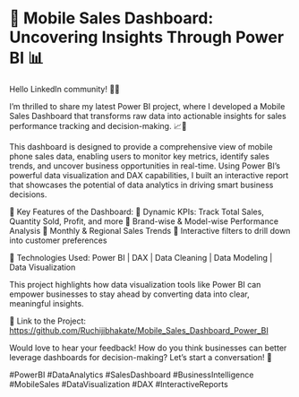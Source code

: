 # 📱 Mobile Sales Dashboard: Uncovering Insights Through Power BI 📊
Hello LinkedIn community! 👋🏼

I’m thrilled to share my latest Power BI project, where I developed a Mobile Sales Dashboard that transforms raw data into actionable insights for sales performance tracking and decision-making. 📈📱

This dashboard is designed to provide a comprehensive view of mobile phone sales data, enabling users to monitor key metrics, identify sales trends, and uncover business opportunities in real-time. Using Power BI’s powerful data visualization and DAX capabilities, I built an interactive report that showcases the potential of data analytics in driving smart business decisions.

🚀 Key Features of the Dashboard:
🔹 Dynamic KPIs: Track Total Sales, Quantity Sold, Profit, and more
🔹 Brand-wise & Model-wise Performance Analysis
🔹 Monthly & Regional Sales Trends
🔹 Interactive filters to drill down into customer preferences

📌 Technologies Used:
Power BI | DAX | Data Cleaning | Data Modeling | Data Visualization

This project highlights how data visualization tools like Power BI can empower businesses to stay ahead by converting data into clear, meaningful insights.

🔗 Link to the Project: https://github.com/Ruchijibhakate/Mobile_Sales_Dashboard_Power_BI

Would love to hear your feedback! How do you think businesses can better leverage dashboards for decision-making? Let’s start a conversation! 💬

#PowerBI #DataAnalytics #SalesDashboard #BusinessIntelligence #MobileSales #DataVisualization #DAX #InteractiveReports

